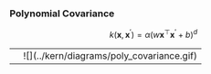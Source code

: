 ### Polynomial Covariance

$$k(\mathbf{x}, \mathbf{x}^\prime) = \alpha(w \mathbf{x}^\top
\mathbf{x}^\prime + b)^d$$

<table><tr><td>
<object class="svgplot"
data="../kern/diagrams/poly_covariance.svg"></object>
</td>
<td>
![](../kern/diagrams/poly_covariance.gif)
</td>
</tr>
</table>


